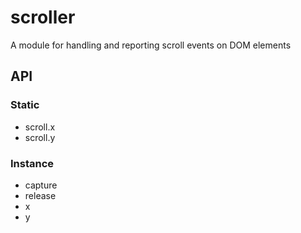 scroller
=======

A module for handling and reporting scroll events on DOM elements

API
---

### Static

- scroll.x
- scroll.y

### Instance

- capture
- release
- x
- y
